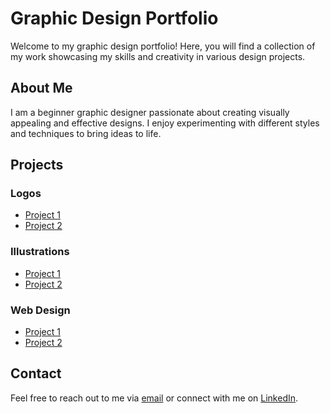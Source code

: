 # Graphic Design Portfolio

Welcome to my graphic design portfolio! Here, you will find a collection of my work showcasing my skills and creativity in various design projects.

## About Me

I am a beginner graphic designer passionate about creating visually appealing and effective designs. I enjoy experimenting with different styles and techniques to bring ideas to life.

## Projects

### Logos
- [Project 1](path/to/project1)
- [Project 2](path/to/project2)

### Illustrations
- [Project 1](path/to/project1)
- [Project 2](path/to/project2)

### Web Design
- [Project 1](path/to/project1)
- [Project 2](path/to/project2)

## Contact
Feel free to reach out to me via [email](mailto:your-email@example.com) or connect with me on [LinkedIn](https://www.linkedin.com/in/yourprofile/).
